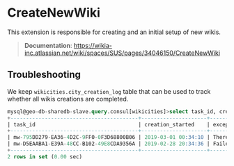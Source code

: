 CreateNewWiki
=============

This extension is responsible for creating and an initial setup of new wikis.

> **Documentation**: https://wikia-inc.atlassian.net/wiki/spaces/SUS/pages/34046150/CreateNewWiki

## Troubleshooting

We keep `wikicities.city_creation_log` table that can be used to track whether all wikis creations are completed.

```sql
mysql@geo-db-sharedb-slave.query.consul[wikicities]>select task_id, creation_started, exception_message from city_creation_log where completed = 0 order by log_id desc limit 2;
+-----------------------------------------+---------------------+------------------------------------------------------------------------------------------------------------------------------------------------------------------------------+
| task_id                                 | creation_started    | exception_message                                                                                                                                                            |
+-----------------------------------------+---------------------+------------------------------------------------------------------------------------------------------------------------------------------------------------------------------+
| mw-795DD279-EA36-4D2C-9FF0-0F3D68800B06 | 2019-03-01 00:34:10 | Thereâ€™s already a wiki with this address. Start editing at <a href="https://legendary-pokemon.fandom.com">legendary-pokemon.fandom.com</a> or choose another address.      |
| mw-D5EAABA1-E39A-48CC-B102-49E8CDA9356A | 2019-02-28 20:34:36 | Failed to pick a slave DB node from LoadBalancer config for                                                                                                                  |
+-----------------------------------------+---------------------+------------------------------------------------------------------------------------------------------------------------------------------------------------------------------+
2 rows in set (0.00 sec)
```
